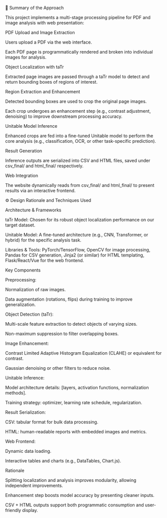 🧠 Summary of the Approach

This project implements a multi-stage processing pipeline for PDF and image analysis with web presentation:

PDF Upload and Image Extraction

Users upload a PDF via the web interface.

Each PDF page is programmatically rendered and broken into individual images for analysis.

Object Localization with taTr

Extracted page images are passed through a taTr model to detect and return bounding boxes of regions of interest.

Region Extraction and Enhancement

Detected bounding boxes are used to crop the original page images.

Each crop undergoes an enhancement step (e.g., contrast adjustment, denoising) to improve downstream processing accuracy.

Unitable Model Inference

Enhanced crops are fed into a fine-tuned Unitable model to perform the core analysis (e.g., classification, OCR, or other task-specific prediction).

Result Generation

Inference outputs are serialized into CSV and HTML files, saved under csv_final/ and html_final/ respectively.

Web Integration

The website dynamically reads from csv_final/ and html_final/ to present results via an interactive frontend.

⚙️ Design Rationale and Techniques Used

Architecture & Frameworks

taTr Model: Chosen for its robust object localization performance on our target dataset.

Unitable Model: A fine-tuned architecture (e.g., CNN, Transformer, or hybrid) for the specific analysis task.

Libraries & Tools: PyTorch/TensorFlow, OpenCV for image processing, Pandas for CSV generation, Jinja2 (or similar) for HTML templating, Flask/React/Vue for the web frontend.

Key Components

Preprocessing:

Normalization of raw images.

Data augmentation (rotations, flips) during training to improve generalization.

Object Detection (taTr):

Multi-scale feature extraction to detect objects of varying sizes.

Non-maximum suppression to filter overlapping boxes.

Image Enhancement:

Contrast Limited Adaptive Histogram Equalization (CLAHE) or equivalent for contrast.

Gaussian denoising or other filters to reduce noise.

Unitable Inference:

Model architecture details: [layers, activation functions, normalization methods].

Training strategy: optimizer, learning rate schedule, regularization.

Result Serialization:

CSV: tabular format for bulk data processing.

HTML: human-readable reports with embedded images and metrics.

Web Frontend:

Dynamic data loading.

Interactive tables and charts (e.g., DataTables, Chart.js).

Rationale

Splitting localization and analysis improves modularity, allowing independent improvements.

Enhancement step boosts model accuracy by presenting cleaner inputs.

CSV + HTML outputs support both programmatic consumption and user-friendly display.

